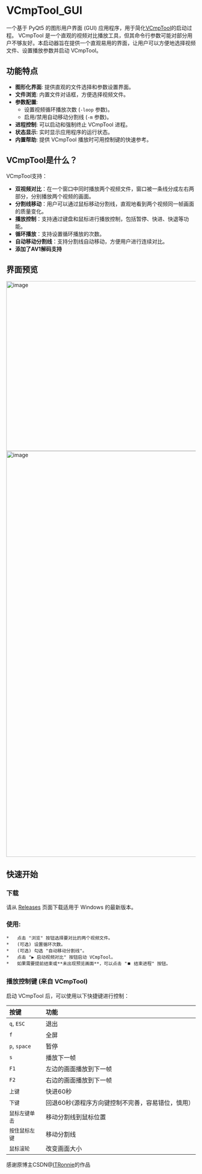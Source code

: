 # VCmpTool_GUI

一个基于 PyQt5 的图形用户界面 (GUI) 应用程序，用于简化[VCmpTool](https://blog.csdn.net/lrzkd/article/details/78809659)的启动过程。
VCmpTool 是一个直观的视频对比播放工具，但其命令行参数可能对部分用户不够友好。本启动器旨在提供一个直观易用的界面，让用户可以方便地选择视频文件、设置播放参数并启动 VCmpTool。

## 功能特点

*   **图形化界面**: 提供直观的文件选择和参数设置界面。
*   **文件浏览**: 内置文件对话框，方便选择视频文件。
*   **参数配置**:
    *   设置视频循环播放次数 (`-loop` 参数)。
    *   启用/禁用自动移动分割线 (`-m` 参数)。
*   **进程控制**: 可以启动和强制终止 VCmpTool 进程。
*   **状态显示**: 实时显示应用程序的运行状态。
*   **内置帮助**: 提供 VCmpTool 播放时可用控制键的快速参考。

## VCmpTool是什么？
VCmpTool支持：

 *  **双视频对比**：在一个窗口中同时播放两个视频文件，窗口被一条线分成左右两部分，分别播放两个视频的画面。
 * **分割线移动**：用户可以通过鼠标移动分割线，直观地看到两个视频同一帧画面的质量变化。
 * **播放控制**：支持通过键盘和鼠标进行播放控制，包括暂停、快进、快退等功能。
 * **循环播放**：支持设置循环播放的次数。
 * **自动移动分割线**：支持分割线自动移动，方便用户进行连续对比。
 * **添加了AV1解码支持**
## 界面预览

<img width="552" height="452" alt="image" src="https://github.com/user-attachments/assets/3c774614-e668-419e-aa87-6dcbe94e834b" />
<img width="1920" height="1080" alt="image" src="https://github.com/user-attachments/assets/fb8bbb9c-b0a7-45d8-9167-31eebaad33dc" />


## 快速开始

### 下载

请从 [Releases](https://github.com/maxzrb/VCmpTool_GUI/releases) 页面下载适用于 Windows 的最新版本。


### **使用**:
    *   点击 "浏览" 按钮选择要对比的两个视频文件。
    *   (可选) 设置循环次数。
    *   (可选) 勾选 "自动移动分割线"。
    *   点击 "▶️ 启动视频对比" 按钮启动 VCmpTool。
    *   如果需要提前结束或**未出现预览画面**，可以点击 "⏹️ 结束进程" 按钮。

### 播放控制键 (来自 VCmpTool)

启动 VCmpTool 后，可以使用以下快捷键进行控制：

| 按键 | 功能 |
| :--- | :--- |
| `q`, `ESC` | 退出 |
| `f` | 全屏 |
| `p`, `space` | 暂停 |
| `s` | 播放下一帧 |
| `F1` | 左边的画面播放到下一帧 |
| `F2` | 右边的画面播放到下一帧 |
| `上键` | 快进60秒 |
| `下键` | 回退60秒(源程序方向键控制不完善，容易错位，慎用） |
| `鼠标左键单击` | 移动分割线到鼠标位置 |
| `按住鼠标左键` | 移动分割线 |
| `鼠标滚轮` | 改变画面大小 |


感谢原博主CSDN@[ITRonnie](https://blog.csdn.net/lrzkd/article/details/78809659)的作品
